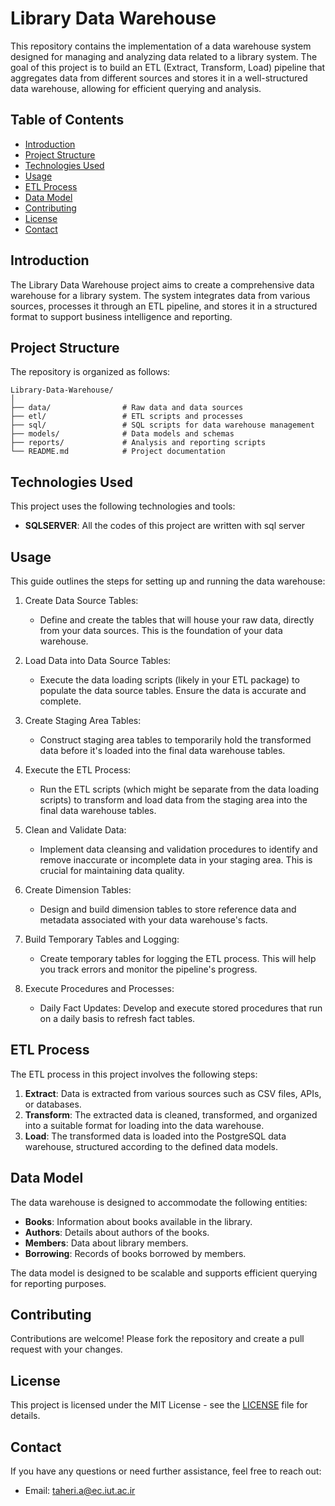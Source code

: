 # Library Data Warehouse

This repository contains the implementation of a data warehouse system designed for managing and analyzing data related to a library system. The goal of this project is to build an ETL (Extract, Transform, Load) pipeline that aggregates data from different sources and stores it in a well-structured data warehouse, allowing for efficient querying and analysis.

## Table of Contents

- [Introduction](#introduction)
- [Project Structure](#project-structure)
- [Technologies Used](#technologies-used)
- [Usage](#usage)
- [ETL Process](#etl-process)
- [Data Model](#data-model)
- [Contributing](#contributing)
- [License](#license)
- [Contact](#contact)

## Introduction

The Library Data Warehouse project aims to create a comprehensive data warehouse for a library system. The system integrates data from various sources, processes it through an ETL pipeline, and stores it in a structured format to support business intelligence and reporting.

## Project Structure

The repository is organized as follows:

```
Library-Data-Warehouse/
│
├── data/                # Raw data and data sources
├── etl/                 # ETL scripts and processes
├── sql/                 # SQL scripts for data warehouse management
├── models/              # Data models and schemas
├── reports/             # Analysis and reporting scripts
└── README.md            # Project documentation
```

## Technologies Used

This project uses the following technologies and tools:

- **SQLSERVER**: All the codes of this project are written with sql server


## Usage

This guide outlines the steps for setting up and running the data warehouse:

1. Create Data Source Tables:
   * Define and create the tables that will house your raw data, directly from your data sources. This is the foundation of your data warehouse.

2. Load Data into Data Source Tables:
   * Execute the data loading scripts (likely in your ETL package) to populate the data source tables. Ensure the data is accurate and complete.

3. Create Staging Area Tables:
   * Construct staging area tables to temporarily hold the transformed data before it's loaded into the final data warehouse tables.

4. Execute the ETL Process:
   * Run the ETL scripts (which might be separate from the data loading scripts) to transform and load data from the staging area into the final data warehouse tables.

5. Clean and Validate Data:
   * Implement data cleansing and validation procedures to identify and remove inaccurate or incomplete data in your staging area. This is crucial for maintaining data quality.

6. Create Dimension Tables:
   * Design and build dimension tables to store reference data and metadata associated with your data warehouse's facts. 

7. Build Temporary Tables and Logging:
   * Create temporary tables for logging the ETL process. This will help you track errors and monitor the pipeline's progress.

8. Execute Procedures and Processes:
   * Daily Fact Updates: Develop and execute stored procedures that run on a daily basis to refresh fact tables.

## ETL Process

The ETL process in this project involves the following steps:

1. **Extract**: Data is extracted from various sources such as CSV files, APIs, or databases.
2. **Transform**: The extracted data is cleaned, transformed, and organized into a suitable format for loading into the data warehouse.
3. **Load**: The transformed data is loaded into the PostgreSQL data warehouse, structured according to the defined data models.

## Data Model

The data warehouse is designed to accommodate the following entities:

- **Books**: Information about books available in the library.
- **Authors**: Details about authors of the books.
- **Members**: Data about library members.
- **Borrowing**: Records of books borrowed by members.

The data model is designed to be scalable and supports efficient querying for reporting purposes.

## Contributing

Contributions are welcome! Please fork the repository and create a pull request with your changes.

## License

This project is licensed under the MIT License - see the [LICENSE](LICENSE) file for details.

## Contact

If you have any questions or need further assistance, feel free to reach out:
- Email: taheri.a@ec.iut.ac.ir
